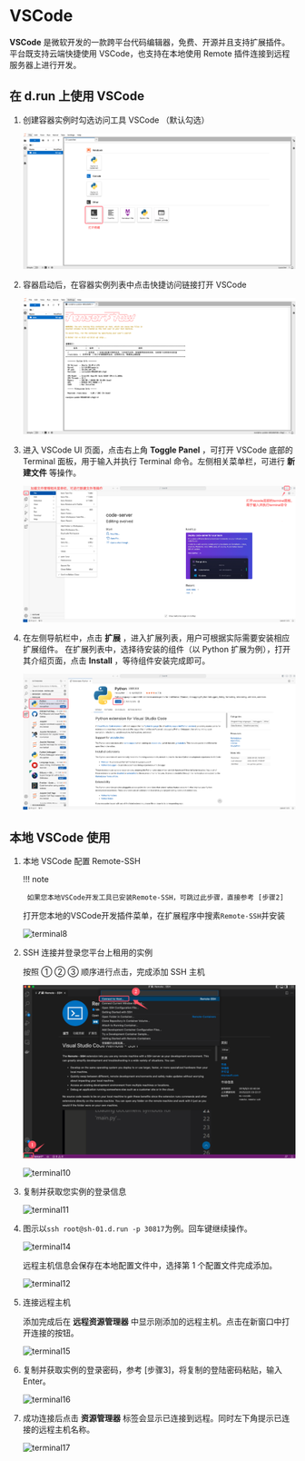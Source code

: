 # VSCode 

**VSCode** 是微软开发的一款跨平台代码编辑器，免费、开源并且支持扩展插件。
平台既支持云端快捷使用 VSCode，也支持在本地使用 Remote 插件连接到远程服务器上进行开发。

## 在 d.run 上使用 VSCode

1. 创建容器实例时勾选访问工具 VSCode （默认勾选）

    ![terminal1](../images/terminal1.png)

2. 容器启动后，在容器实例列表中点击快捷访问链接打开 VSCode

    ![terminal2](../images/terminal2.png)

3. 进入 VSCode UI 页面，点击右上角 **Toggle Panel** ，可打开 VSCode 底部的 Terminal 面板，用于输入并执行 Terminal 命令。左侧相关菜单栏，可进行 **新建文件** 等操作。

    ![terminal4](../images/teminal4.png)

4. 在左侧导航栏中，点击 **扩展** ，进入扩展列表，用户可根据实际需要安装相应扩展组件。
   在扩展列表中，选择待安装的组件（以 Python 扩展为例），打开其介绍页面，点击 **Install** ，等待组件安装完成即可。

    ![terminal7](../images/teminal7.png)

## 本地 VSCode 使用

1. 本地 VSCode 配置 Remote-SSH

    !!! note

        如果您本地VSCode开发工具已安装Remote-SSH，可跳过此步骤，直接参考 [步骤2]

    打开您本地的VSCode开发插件菜单，在扩展程序中搜素`Remote-SSH`并安装

    ![terminal8](../images/teminal8.png)

2. SSH 连接并登录您平台上租用的实例

    按照 ① ② ③ 顺序进行点击，完成添加 SSH 主机

    ![terminal9](../images/teminal9.png)

    ![terminal10](../images/teminal10.png)

3. 复制并获取您实例的登录信息

    ![terminal11](../images/teminal11.png)

4. 图示以`ssh root@sh-01.d.run -p 30817`为例。回车键继续操作。

    ![terminal14](../images/teminal14.png)

    远程主机信息会保存在本地配置文件中，选择第 1 个配置文件完成添加。

    ![terminal12](../images/teminal12.png)

5. 连接远程主机

    添加完成后在 **远程资源管理器** 中显示刚添加的远程主机。点击在新窗口中打开连接的按钮。

    ![terminal15](../images/teminal15.png)

6. 复制并获取实例的登录密码，参考 [步骤3]，将复制的登陆密码粘贴，输入 Enter。

    ![terminal16](../images/teminal16.png)

7. 成功连接后点击 **资源管理器** 标签会显示已连接到远程。同时左下角提示已连接的远程主机名称。

    ![terminal17](../images/teminal17.png)
